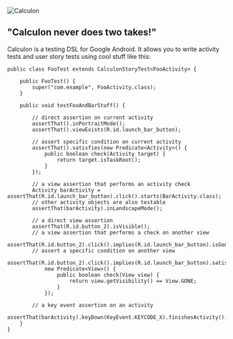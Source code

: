 ![Calculon](https://github.com/mttkay/calculon/blob/master/assets/calculon.png)

## "Calculon never does two takes!"

Calculon is a testing DSL for Google Android. It allows you to write activity tests and user story tests using cool stuff like this:

    public class FooTest extends CalculonStoryTest<FooActivity> {

        public FooTest() {
            super("com.example", FooActivity.class);
        }

        public void testFooAndBarStuff() {

            // direct assertion on current activity
            assertThat().inPortraitMode();
            assertThat().viewExists(R.id.launch_bar_button);

            // assert specific condition on current activity
            assertThat().satisfies(new Predicate<Activity>() {
                public boolean check(Activity target) {
                    return target.isTaskRoot();
                }
            });

            // a view assertion that performs an activity check
            Activity barActivity = assertThat(R.id.launch_bar_button).click().starts(BarActivity.class);
            // other activity objects are also testable
            assertThat(barActivity).inLandscapeMode();

            // a direct view assertion
            assertThat(R.id.button_2).isVisible();
            // a view assertion that performs a check on another view
            assertThat(R.id.button_2).click().implies(R.id.launch_bar_button).isGone();
            // assert a specific condition on another view
            assertThat(R.id.button_2).click().implies(R.id.launch_bar_button).satisfies(
                new Predicate<View>() {
                    public boolean check(View view) {
                        return view.getVisibility() == View.GONE;
                    }
                });

            // a key event assertion on an activity
            assertThat(barActivity).keyDown(KeyEvent.KEYCODE_X).finishesActivity();
        }
    }


